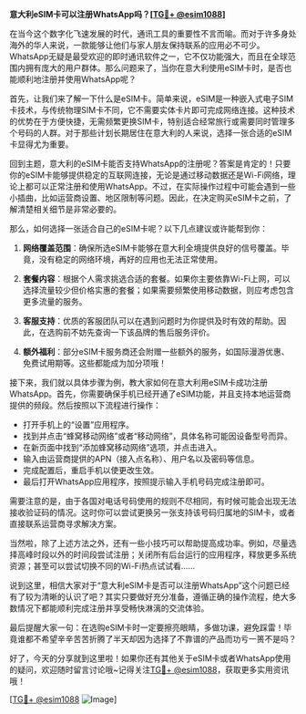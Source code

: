 **意大利eSIM卡可以注册WhatsApp吗？[[TG💪+ @esim1088](https://t.me/s/esim1088)]**

在当今这个数字化飞速发展的时代，通讯工具的重要性不言而喻。而对于许多身处海外的华人来说，一款能够让他们与家人朋友保持联系的应用必不可少。WhatsApp无疑是最受欢迎的即时通讯软件之一，它不仅功能强大，而且在全球范围内拥有庞大的用户群体。那么问题来了，当你在意大利使用eSIM卡时，是否也能顺利地注册并使用WhatsApp呢？

首先，让我们来了解一下什么是eSIM卡。简单来说，eSIM是一种嵌入式电子SIM卡技术，与传统物理SIM卡不同，它不需要实体卡片即可完成网络连接。这种技术的优势在于方便快捷，无需频繁更换SIM卡，特别适合经常旅行或需要同时管理多个号码的人群。对于那些计划长期居住在意大利的人来说，选择一张合适的eSIM卡显得尤为重要。

回到主题，意大利的eSIM卡能否支持WhatsApp的注册呢？答案是肯定的！只要你的eSIM卡能够提供稳定的互联网连接，无论是通过移动数据还是Wi-Fi网络，理论上都可以正常注册和使用WhatsApp。不过，在实际操作过程中可能会遇到一些小插曲，比如运营商设置、地区限制等问题。因此，在决定购买eSIM卡之前，了解清楚相关细节是非常必要的。

那么，如何选择一张适合自己的eSIM卡呢？以下几点建议或许能帮到你：

1. **网络覆盖范围**：确保所选eSIM卡能够在意大利全境提供良好的信号覆盖。毕竟，没有稳定的网络环境，再好的应用也无法正常使用。

2. **套餐内容**：根据个人需求挑选合适的套餐。如果你主要依靠Wi-Fi上网，可以选择流量较少但价格实惠的套餐；如果需要频繁使用移动数据，则应考虑包含更多流量的服务。

3. **客服支持**：优质的客服团队可以在遇到问题时为你提供及时有效的帮助。因此，在选购前不妨先查询一下该品牌的售后服务评价。

4. **额外福利**：部分eSIM卡服务商还会附赠一些额外的服务，如国际漫游优惠、免费试用期等。这些都能成为加分项哦！

接下来，我们就以具体步骤为例，教大家如何在意大利用eSIM卡成功注册WhatsApp。首先，你需要确保手机已经开通了eSIM功能，并且支持本地运营商提供的频段。然后按照以下流程进行操作：

- 打开手机上的“设置”应用程序。
- 找到并点击“蜂窝移动网络”或者“移动网络”，具体名称可能因设备型号而异。
- 在新页面中找到“添加蜂窝移动网络”选项，并点击进入。
- 输入由运营商提供的APN（接入点名称）、用户名以及密码等信息。
- 完成配置后，重启手机以使更改生效。
- 最后打开WhatsApp应用程序，按照提示输入手机号码完成注册即可。

需要注意的是，由于各国对电话号码使用的规则不尽相同，有时候可能会出现无法接收验证码的情况。这时你可以尝试更换另一张支持该号码归属地的SIM卡，或者直接联系运营商寻求解决方案。

当然啦，除了上述方法之外，还有一些小技巧可以帮助提高成功率。例如，尽量选择高峰时段以外的时间段尝试注册；关闭所有后台运行的应用程序，释放更多系统资源；甚至可以尝试切换不同的Wi-Fi热点试试看……

说到这里，相信大家对于“意大利eSIM卡是否可以注册WhatsApp”这个问题已经有了较为清晰的认识了吧？其实只要做好充分准备，遵循正确的操作流程，绝大多数情况下都能顺利完成注册并享受畅快淋漓的交流体验。

最后提醒大家一句：在选购eSIM卡时一定要擦亮眼睛，多做功课，避免踩雷！毕竟谁都不希望辛辛苦苦折腾了半天却因为选择了不靠谱的产品而功亏一篑不是吗？

好了，今天的分享就到这里啦！如果你还有其他关于eSIM卡或者WhatsApp使用的疑问，欢迎随时留言讨论哦~记得关注[TG💪+ @esim1088](https://t.me/s/esim1088)，获取更多实用资讯哦！

[[TG💪+ @esim1088](https://t.me/s/esim1088) ![Image](https://i.postimg.cc/4NQfJmqS/Snipaste-2025-05-13-00-14-12.png)]
